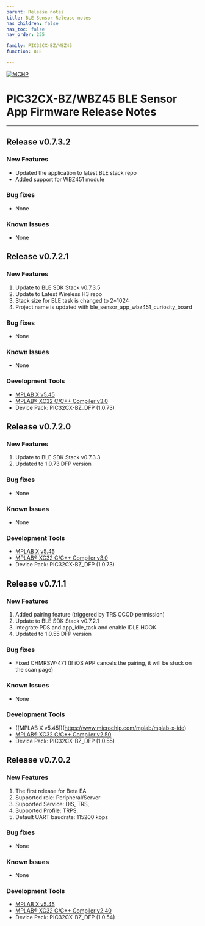 ```yaml
---
parent: Release notes
title: BLE Sensor Release notes
has_children: false
has_toc: false
nav_order: 255

family: PIC32CX-BZ/WBZ45
function: BLE

---
```


[![MCHP](https://www.microchip.com/ResourcePackages/Microchip/assets/dist/images/logo.png)](https://www.microchip.com)
# PIC32CX-BZ/WBZ45 BLE Sensor App Firmware Release Notes

____
## Release v0.7.3.2

### New Features
+ Updated the application to latest BLE stack repo
+ Added support for WBZ451 module

### Bug fixes
- None

### Known Issues
- None

## Release v0.7.2.1

### New Features
1. Update to BLE SDK Stack v0.7.3.5
2. Update to Latest Wireless H3 repo
3. Stack size for BLE task is changed to 2*1024
4. Project name is updated with ble_sensor_app_wbz451_curiosity_board

### Bug fixes
- None

### Known Issues
- None

### Development Tools
- [MPLAB X v5.45](https://www.microchip.com/mplab/mplab-x-ide)
- [MPLAB® XC32 C/C++ Compiler v3.0](https://www.microchip.com/mplab/compilers)
- Device Pack: PIC32CX-BZ_DFP (1.0.73)

## Release v0.7.2.0

### New Features
1. Update to BLE SDK Stack v0.7.3.3
2. Updated to 1.0.73 DFP version

### Bug fixes
- None

### Known Issues
- None

### Development Tools
- [MPLAB X v5.45](https://www.microchip.com/mplab/mplab-x-ide)
- [MPLAB® XC32 C/C++ Compiler v3.0](https://www.microchip.com/mplab/compilers)
- Device Pack: PIC32CX-BZ_DFP (1.0.73)


## Release v0.7.1.1

### New Features
1. Added pairing feature (triggered by TRS CCCD permission)
2. Update to BLE SDK Stack v0.7.2.1
3. Integrate PDS and app_idle_task and enable IDLE HOOK
4. Updated to 1.0.55 DFP version

### Bug fixes
- Fixed CHMRSW-471 (If iOS APP cancels the pairing, it will be stuck on the scan page)

### Known Issues
- None

### Development Tools
- ([MPLAB X v5.45])(https://www.microchip.com/mplab/mplab-x-ide)
- [MPLAB® XC32 C/C++ Compiler v2.50](https://www.microchip.com/mplab/compilers)
- Device Pack: PIC32CX-BZ_DFP (1.0.55)

## Release v0.7.0.2

### New Features
1. The first release for Beta EA
2. Supported role: Peripheral/Server
3. Supported Service: DIS, TRS,
4. Supported Profile: TRPS,
5. Default UART baudrate: 115200 kbps

### Bug fixes
- None

### Known Issues
- None

### Development Tools
- [MPLAB X v5.45](https://www.microchip.com/mplab/mplab-x-ide)
- [MPLAB® XC32 C/C++ Compiler v2.40](https://www.microchip.com/mplab/compilers)
- Device Pack: PIC32CX-BZ_DFP (1.0.54)
